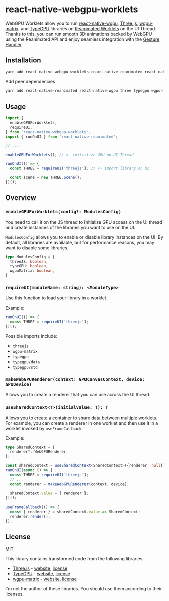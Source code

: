 # react-native-webgpu-worklets

WebGPU Worklets allow you to run [react-native-wgpu](https://github.com/wcandillon/react-native-webgpu), [Three.js](https://threejs.org/), [wgpu-matrix](https://wgpu-matrix.org/), and [TypeGPU](https://docs.swmansion.com/TypeGPU/) libraries on [Reanimated Worklets](https://docs.swmansion.com/react-native-reanimated/) on the UI Thread. Thanks to this, you can run smooth 3D animations backed by WebGPU using the Reanimated API and enjoy seamless integration with the [Gesture Handler](https://docs.swmansion.com/react-native-gesture-handler/).

## Installation

```sh
yarn add react-native-webgpu-worklets react-native-reanimated react-native-wgpu three typegpu wgpu-matrix
```

Add peer dependencies

```sh
yarn add react-native-reanimated react-native-wgpu three typegpu wgpu-matrix
```

## Usage

```js
import { 
  enableGPUForWorklets, 
  requireUI,
} from 'react-native-webgpu-worklets';
import { runOnUI } from 'react-native-reanimated';

// ...

enableGPUForWorklets(); // <- initialize GPU on UI Thread

runOnUI(() => {
  const THREE = requireUI('threejs'); // <- import library on UI

  const scene = new THREE.Scene();
})();
```

## Overview

### `enableGPUForWorklets(config?: ModulesConfig)`

You need to call it on the JS thread to initialize GPU access on the UI thread and create instances of the libraries you want to use on the UI.

`ModulesConfig` allows you to enable or disable library instances on the UI. By default, all libraries are available, but for performance reasons, you may want to disable some libraries.

```ts
type ModulesConfig = {
  threeJS: boolean,
  typeGPU: boolean,
  wgpuMatrix: boolean,
}
```

### `requireUI(moduleName: string): <ModuleType>`

Use this function to load your library in a worklet.

Example:
```js
runOnUI(() => {
  const THREE = requireUI('threejs');
})();
```

Possible imports include:
- `threejs`
- `wgpu-matrix`
- `typegpu`
- `typegpu/data`
- `typegpu/std`

### `makeWebGPURenderer(context: GPUCanvasContext, device: GPUDevice)`

Allows you to create a renderer that you can use across the UI thread.

### `useSharedContext<T>(initialValue: T): T`

Allows you to create a container to share data between multiple worklets. For example, you can create a renderer in one worklet and then use it in a worklet invoked by `useFrameCallback`.

Example:
```ts
type SharedContext = {
  renderer?: WebGPURenderer,
};

const sharedContext = useSharedContext<SharedContext>({renderer: null});
runOnUI(async () => {
  const THREE = requireUI('threejs');
  // ...
  const renderer = makeWebGPURenderer(context, device);

  sharedContext.value = { renderer };
})();

useFrameCallback(() => {
  const { renderer } = sharedContext.value as SharedContext;
  renderer.render();
});
```

## License

MIT

This library contains transformed code from the following libraries:

- [Three.js](https://github.com/mrdoob/three.js/) - [website](https://threejs.org/), [license](https://github.com/mrdoob/three.js/blob/dev/LICENSE)
- [TypeGPU](https://github.com/software-mansion/TypeGPU) - [website](https://docs.swmansion.com/TypeGPU/), [license](https://github.com/software-mansion/TypeGPU/blob/main/LICENSE.md)
- [wgpu-matrix](https://github.com/greggman/wgpu-matrix) - [website](https://wgpu-matrix.org/), [license](https://github.com/greggman/wgpu-matrix/blob/main/LICENSE.md)

I'm not the author of these libraries. You should use them according to their licenses.